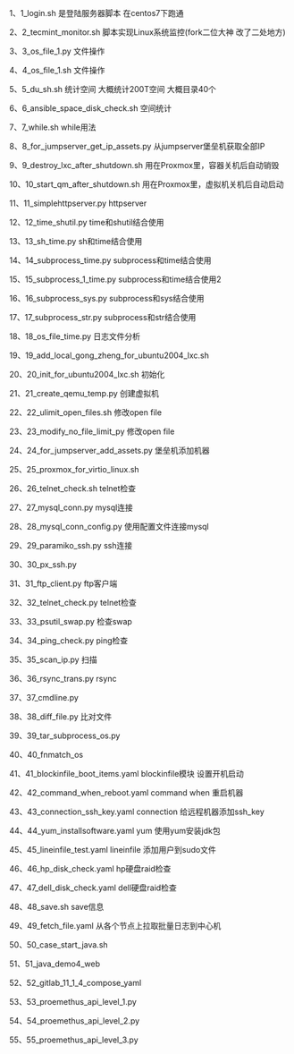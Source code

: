 1、1_login.sh 是登陆服务器脚本 在centos7下跑通

2、2_tecmint_monitor.sh 脚本实现Linux系统监控(fork二位大神 改了二处地方)

3、3_os_file_1.py 文件操作

4、4_os_file_1.sh 文件操作

5、5_du_sh.sh 统计空间 大概统计200T空间 大概目录40个

6、6_ansible_space_disk_check.sh 空间统计

7、7_while.sh while用法

8、8_for_jumpserver_get_ip_assets.py 从jumpserver堡垒机获取全部IP

9、9_destroy_lxc_after_shutdown.sh 用在Proxmox里，容器关机后自动销毁

10、10_start_qm_after_shutdown.sh 用在Proxmox里，虚拟机关机后自动启动

11、11_simplehttpserver.py httpserver

12、12_time_shutil.py time和shutil结合使用

13、13_sh_time.py sh和time结合使用

14、14_subprocess_time.py subprocess和time结合使用

15、15_subprocess_1_time.py subprocess和time结合使用2

16、16_subprocess_sys.py subprocess和sys结合使用

17、17_subprocess_str.py subprocess和str结合使用

18、18_os_file_time.py 日志文件分析

19、19_add_local_gong_zheng_for_ubuntu2004_lxc.sh

20、20_init_for_ubuntu2004_lxc.sh 初始化

21、21_create_qemu_temp.py 创建虚拟机

22、22_ulimit_open_files.sh 修改open file

23、23_modify_no_file_limit_py 修改open file

24、24_for_jumpserver_add_assets.py 堡垒机添加机器

25、25_proxmox_for_virtio_linux.sh 

26、26_telnet_check.sh telnet检查

27、27_mysql_conn.py mysql连接

28、28_mysql_conn_config.py 使用配置文件连接mysql

29、29_paramiko_ssh.py ssh连接

30、30_px_ssh.py

31、31_ftp_client.py ftp客户端

32、32_telnet_check.py telnet检查

33、33_psutil_swap.py 检查swap

34、34_ping_check.py ping检查

35、35_scan_ip.py 扫描

36、36_rsync_trans.py rsync

37、37_cmdline.py

38、38_diff_file.py 比对文件

39、39_tar_subprocess_os.py 

40、40_fnmatch_os

41、41_blockinfile_boot_items.yaml blockinfile模块 设置开机启动

42、42_command_when_reboot.yaml command when 重启机器

43、43_connection_ssh_key.yaml connection 给远程机器添加ssh_key

44、44_yum_installsoftware.yaml yum 使用yum安装jdk包

45、45_lineinfile_test.yaml lineinfile 添加用户到sudo文件

46、46_hp_disk_check.yaml hp硬盘raid检查
 
47、47_dell_disk_check.yaml dell硬盘raid检查

48、48_save.sh save信息

49、49_fetch_file.yaml 从各个节点上拉取批量日志到中心机

50、50_case_start_java.sh

51、51_java_demo4_web

52、52_gitlab_11_1_4_compose_yaml

53、53_proemethus_api_level_1.py

54、54_proemethus_api_level_2.py

55、55_proemethus_api_level_3.py
